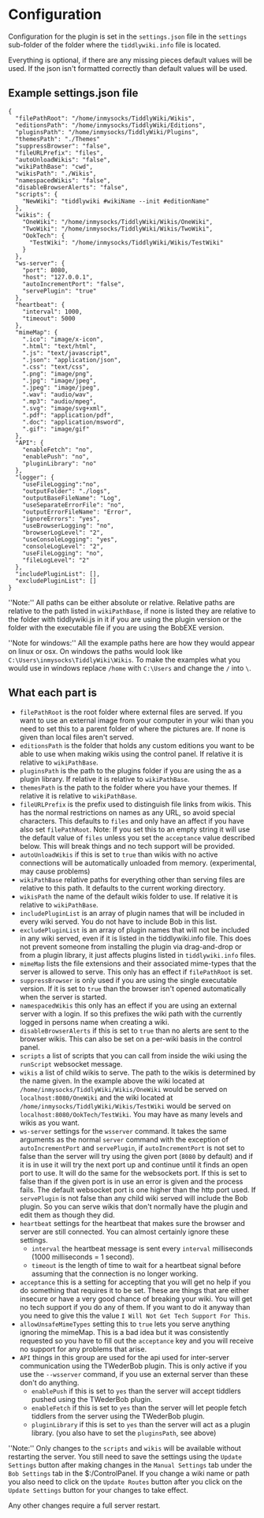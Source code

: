 # Configuration

Configuration for the plugin is set in the `settings.json` file in the
`settings` sub-folder of the folder where the `tiddlywiki.info` file is
located.

Everything is optional, if there are any missing pieces default values will be
used. If the json isn't formatted correctly than default values will be used.

## Example settings.json file

```
{
  "filePathRoot": "/home/inmysocks/TiddlyWiki/Wikis",
  "editionsPath": "/home/inmysocks/TiddlyWiki/Editions",
  "pluginsPath": "/home/inmysocks/TiddlyWiki/Plugins",
  "themesPath": "./Themes"
  "suppressBrowser": "false",
  "fileURLPrefix": "files",
  "autoUnloadWikis": "false",
  "wikiPathBase": "cwd",
  "wikisPath": "./Wikis",
  "namespacedWikis": "false",
  "disableBrowserAlerts": "false",
  "scripts": {
    "NewWiki": "tiddlywiki #wikiName --init #editionName"
  },
  "wikis": {
    "OneWiki": "/home/inmysocks/TiddlyWiki/Wikis/OneWiki",
    "TwoWiki": "/home/inmysocks/TiddlyWiki/Wikis/TwoWiki",
    "OokTech": {
      "TestWiki": "/home/inmysocks/TiddlyWiki/Wikis/TestWiki"
    }
  },
  "ws-server": {
    "port": 8080,
    "host": "127.0.0.1",
    "autoIncrementPort": "false",
    "servePlugin": "true"
  },
  "heartbeat": {
    "interval": 1000,
    "timeout": 5000
  },
  "mimeMap": {
    ".ico": "image/x-icon",
    ".html": "text/html",
    ".js": "text/javascript",
    ".json": "application/json",
    ".css": "text/css",
    ".png": "image/png",
    ".jpg": "image/jpeg",
    ".jpeg": "image/jpeg",
    ".wav": "audio/wav",
    ".mp3": "audio/mpeg",
    ".svg": "image/svg+xml",
    ".pdf": "application/pdf",
    ".doc": "application/msword",
    ".gif": "image/gif"
  },
  "API": {
    "enableFetch": "no",
    "enablePush": "no",
    "pluginLibrary": "no"
  },
  "logger": {
    "useFileLogging":"no",
    "outputFolder": "./logs",
    "outputBaseFileName": "Log",
    "useSeparateErrorFile": "no",
    "outputErrorFileName": "Error",
    "ignoreErrors": "yes",
    "useBrowserLogging": "no",
    "browserLogLevel": "2",
    "useConsoleLogging": "yes",
    "consoleLogLevel": "2",
    "useFileLogging": "no",
    "fileLogLevel": "2"
  },
  "includePluginList": [],
  "excludePluginList": []
}
```

''Note:'' All paths can be either absolute or relative. Relative paths are
relative to the path listed in `wikiPathBase`, if none is listed they are
relative to the folder with tiddlywiki.js in it if you are using the plugin
version or the folder with the executable file if you are using the BobEXE version.

''Note for windows:'' All the example paths here are how they would appear on
linux or osx. On windows the paths would look like
`C:\Users\inmysocks\TiddlyWiki\Wikis`. To make the examples what you would use
in windows replace `/home` with `C:\Users` and change the `/` into `\`.

## What each part is

- `filePathRoot` is the root folder where external files are served. If you
  want to use an external image from your computer in your wiki than you need
  to set this to a parent folder of where the pictures are. If none is given
  than local files aren't served.
- `editionsPath` is the folder that holds any custom editions you want to be
  able to use when making wikis using the control panel.  If relative it is
  relative to `wikiPathBase`.
- `pluginsPath` is the path to the plugins folder if you are using the as a
  plugin library.  If relative it is relative to `wikiPathBase`.
- `themesPath` is the path to the folder where you have your themes.  If
  relative it is relative to `wikiPathBase`.
- `fileURLPrefix` is the prefix used to distinguish file links from wikis. This
  has the normal restrictions on names as any URL, so avoid special characters.
  This defaults to `files` and only have an affect if you have also set
  `filePathRoot`.
  Note: If you set this to an empty string it will use the default value of
  `files` unless you set the `acceptance` value described below. This will break
  things and no tech support will be provided.
- `autoUnloadWikis` if this is set to `true` than wikis with no active
  connections will be automatically unloaded from memory. (experimental, may
  cause problems)
- `wikiPathBase` relative paths for everything other than serving files are
  relative to this path. It defaults to the current working directory.
- `wikisPath` the name of the default wikis folder to use. If relative it is
  relative to `wikiPathBase`.
- `includePluginList` is an array of plugin names that will be included in
  every wiki served. You do not have to include Bob in this list.
- `excludePluginList` is an array of plugin names that will not be included in
  any wiki served, even if it is listed in the tiddlywiki.info file. This does
  not prevent someone from installing the plugin via drag-and-drop or from a
  plugin library, it just affects plugins listed in `tiddlywiki.info` files.
- `mimeMap` lists the file extensions and their associated mime-types that the
  server is allowed to serve. This only has an effect if `filePathRoot` is set.
- `suppressBrowser` is only used if you are using the single executable
  version. If it is set to `true` than the browser isn't opened automatically
  when the server is started.
- `namespacedWikis` this only has an effect if you are using an external
  server with a login. If so this prefixes the wiki path with the currently
  logged in persons name when creating a wiki.
- `disableBrowserAlerts` if this is set to `true` than no alerts are sent to
  the browser wikis. This can also be set on a per-wiki basis in the control
  panel.
- `scripts` a list of scripts that you can call from inside the wiki using the
  `runScript` websocket message.
- `wikis` a list of child wikis to serve. The path to the wikis is determined
  by the name given. In the example above the wiki located at
  `/home/inmysocks/TiddlyWiki/Wikis/OneWiki` would be served on
  `localhost:8080/OneWiki` and the wiki located at
  `/home/inmysocks/TiddlyWiki/Wikis/TestWiki` would be served on
  `localhost:8080/OokTech/TestWiki`. You may have as many levels and wikis as
  you want.
- `ws-server` settings for the `wsserver` command. It takes the same arguments
  as the normal `server` command with the exception of `autoIncrementPort` and
  `servePlugin`, if `autoIncrementPort` is not set to false than the server
  will try using the given port (`8080` by default) and if it is in use it will
  try the next port up and continue until it finds an open port to use. It will
  do the same for the websockets port. If this is set to false than if the
  given port is in use an error is given and the process fails. The default
  websocket port is one higher than the http port used. If `servePlugin` is not
  false than any child wiki served will include the Bob plugin. So you
  can serve wikis that don't normally have the plugin and edit them as though
  they did.
- `heartbeat` settings for the heartbeat that makes sure the browser and server
  are still connected. You can almost certainly ignore these settings.
  - `interval` the heartbeat message is sent every `interval` milliseconds
  (1000 milliseconds = 1 second).
  - `timeout` is the length of time to wait for a heartbeat signal before
  assuming that the connection is no longer working.
- `acceptance` this is a setting for accepting that you will get no help if you
  do something that requires it to be set. These are things that are either
  insecure or have a very good chance of breaking your wiki. You will get no
  tech support if you do any of them. If you want to do it anyway than you need
  to give this the value `I Will Not Get Tech Support For This`.
- `allowUnsafeMimeTypes` setting this to `true` lets you serve anything
  ignoring the mimeMap. This is a bad idea but it was consistently requested so
  you have to fill out the `acceptance` key and you will receive no support for
  any problems that arise.
- `API` things in this group are used for the api used for inter-server
  communication using the TWederBob plugin. This is only active if you use the
  `--wsserver` command, if you use an external server than these don't do
  anything.
  - `enablePush` if this is set to `yes` than the server will accept tiddlers
    pushed using the TWederBob plugin.
  - `enableFetch` if this is set to `yes` than the server will let people fetch
    tiddlers from the server using the TWederBob plugin.
  - `pluginLibrary` if this is set to `yes` than the server will act as a
    plugin library. (you also have to set the `pluginsPath`, see above)

''Note:'' Only changes to the `scripts` and `wikis` will be available without
restarting the server. You still need to save the settings using the
`Update Settings` button after making changes in the `Manual Settings` tab
under the `Bob Settings` tab in the $:/ControlPanel. If you change a wiki name
or path you also need to click on the `Update Routes` button after you click on
the `Update Settings` button for your changes to take effect.

Any other changes require a full server restart.
